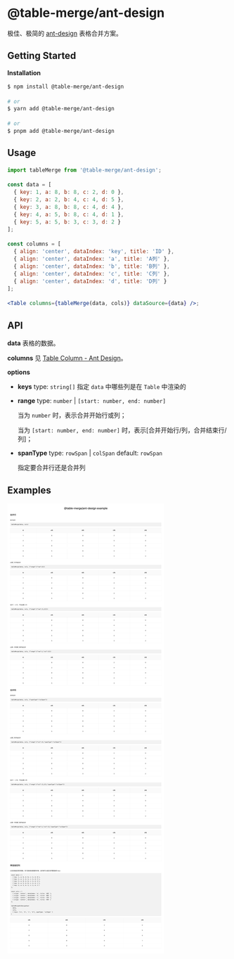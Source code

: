 # @table-merge/ant-design

极佳、极简的 [ant-design](https://github.com/ant-design/ant-design) 表格合并方案。

## Getting Started

**Installation**

```bash
$ npm install @table-merge/ant-design

# or
$ yarn add @table-merge/ant-design

# or
$ pnpm add @table-merge/ant-design
```

## Usage

```jsx
import tableMerge from '@table-merge/ant-design';

const data = [
  { key: 1, a: 8, b: 8, c: 2, d: 0 },
  { key: 2, a: 2, b: 4, c: 4, d: 5 },
  { key: 3, a: 8, b: 8, c: 4, d: 4 },
  { key: 4, a: 5, b: 8, c: 4, d: 1 },
  { key: 5, a: 5, b: 3, c: 3, d: 2 }
];

const columns = [
  { align: 'center', dataIndex: 'key', title: 'ID' },
  { align: 'center', dataIndex: 'a', title: 'A列' },
  { align: 'center', dataIndex: 'b', title: 'B列' },
  { align: 'center', dataIndex: 'c', title: 'C列' },
  { align: 'center', dataIndex: 'd', title: 'D列' }
];

<Table columns={tableMerge(data, cols)} dataSource={data} />;
```

## API

**data**
表格的数据。

**columns**
见 [Table Column - Ant Design](https://ant.design/components/table/#Column)。

**options**

- **keys**
  type: `string[]`
  指定 `data` 中哪些列是在 `Table` 中渲染的

- **range**
  type: `number` | `[start: number, end: number]`

  当为 `number` 时，表示合并开始行或列；

  当为 `[start: number, end: number]` 时，表示[合并开始行/列，合并结束行/列]；

- **spanType**
  type: `rowSpan` | `colSpan`
  default: `rowSpan`

  指定要合并行还是合并列

## Examples

![alt examples](./examples.png)
